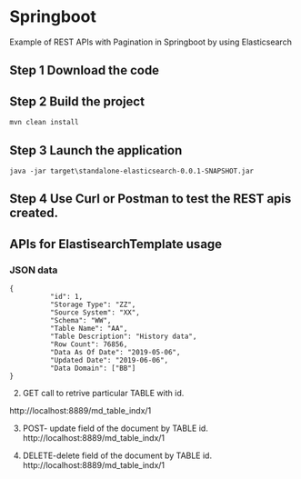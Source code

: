 # Springboot
Example of REST APIs with Pagination in Springboot by using Elasticsearch


## Step 1 Download the code


## Step 2 Build the project
```mvn clean install```

## Step 3 Launch the application
```java -jar target\standalone-elasticsearch-0.0.1-SNAPSHOT.jar```

## Step 4  Use Curl or Postman to test the REST apis created. 


## APIs for ElastisearchTemplate usage

### JSON data
```
{
          "id": 1,
          "Storage Type": "ZZ",
          "Source System": "XX",
          "Schema": "WW",
          "Table Name": "AA",
          "Table Description": "History data",
          "Row Count": 76856,
          "Data As Of Date": "2019-05-06",
          "Updated Date": "2019-06-06",
          "Data Domain": ["BB"]
}

```

2. GET call to retrive particular TABLE with id.

http://localhost:8889/md_table_indx/1

3. POST- update field of the document by TABLE id.
http://localhost:8889/md_table_indx/1

4. DELETE-delete field of the document by TABLE id.
http://localhost:8889/md_table_indx/1



